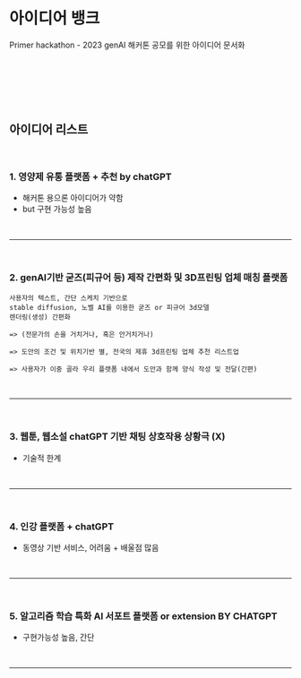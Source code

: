 # 아이디어 뱅크
Primer hackathon - 2023 genAI 해커톤 공모를 위한 아이디어 문서화

<br><br>


<br><br>

## 아이디어 리스트

<br>

### 1. 영양제 유통 플랫폼 + 추천 by chatGPT
 - 해커톤 용으론 아이디어가 약함
 - but 구현 가능성 높음

<br>

---

<br>

### 2. genAI기반 굳즈(피규어 등) 제작 간편화 및 3D프린팅 업체 매칭 플랫폼


```
사용자의 텍스트, 간단 스케치 기반으로
stable diffusion, 노벨 AI를 이용한 굳즈 or 피규어 3d모델
렌더링(생성) 간편화

=> (전문가의 손을 거치거나, 혹은 안거치거나)

=> 도안의 조건 및 위치기반 별, 전국의 제휴 3d프린팅 업체 추천 리스트업

=> 사용자가 이중 골라 우리 플랫폼 내에서 도안과 함께 양식 작성 및 전달(간편)
```

<br>

---

<br>

### 3. 웹툰, 웹소설 chatGPT 기반 채팅 상호작용 상황극 (X)
- 기술적 한계

<br>

---

<br>

### 4. 인강 플랫폼 + chatGPT
- 동영상 기반 서비스, 어려움 + 배울점 많음

<br>

---

<br>


### 5. 알고리즘 학습 특화 AI 서포트 플랫폼 or extension  BY CHATGPT
- 구현가능성 높음, 간단

<br>   

---

<br>

